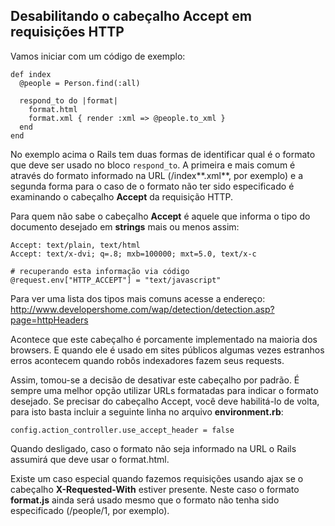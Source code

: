 ## Desabilitando o cabeçalho Accept em requisições HTTP

Vamos iniciar com um código de exemplo:

	def index
	  @people = Person.find(:all)

	  respond_to do |format|
	    format.html
	    format.xml { render :xml => @people.to_xml }
	  end
	end

No exemplo acima o Rails tem duas formas de identificar qual é o formato que deve ser usado no bloco `respond_to`. A primeira e mais comum é através do formato informado na URL (/index**.xml**, por exemplo) e a segunda forma para o caso de o formato não ter sido especificado é examinando o cabeçalho **Accept** da requisição HTTP.

Para quem não sabe o cabeçalho **Accept** é aquele que informa o tipo do documento desejado em **strings** mais ou menos assim:

	Accept: text/plain, text/html
	Accept: text/x-dvi; q=.8; mxb=100000; mxt=5.0, text/x-c

	# recuperando esta informação via código
	@request.env["HTTP_ACCEPT"] = "text/javascript"

Para ver uma lista dos tipos mais comuns acesse a endereço: http://www.developershome.com/wap/detection/detection.asp?page=httpHeaders

Acontece que este cabeçalho é porcamente implementado na maioria dos browsers. E quando ele é usado em sites públicos algumas vezes estranhos erros acontecem quando robôs indexadores fazem seus requests.

Assim, tomou-se a decisão de desativar este cabeçalho por padrão. É sempre uma melhor opção utilizar URLs formatadas para indicar o formato desejado. Se precisar do cabeçalho Accept, você deve habilitá-lo de volta, para isto basta incluir a seguinte linha no arquivo **environment.rb**:

	config.action_controller.use_accept_header = false

Quando desligado, caso o formato não seja informado na URL o Rails assumirá que deve usar o format.html.

Existe um caso especial quando fazemos requisições usando ajax se o cabeçalho **X-Requested-With** estiver presente. Neste caso o formato **format.js** ainda será usado mesmo que o formato não tenha sido especificado (/people/1, por exemplo).
